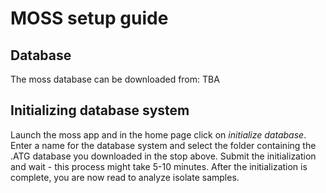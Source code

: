 # MOSS setup guide

## Database

The moss database can be downloaded from: TBA

## Initializing database system

Launch the moss app and in the home page click on *initialize database*.
Enter a name for the database system and select the folder containing the .ATG database you downloaded in the stop above.
Submit the initialization and wait - this process might take 5-10 minutes. 
After the initialization is complete, you are now read to analyze isolate samples.